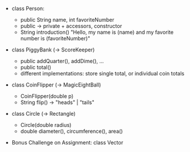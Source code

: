 
* class Person: 
    - public String name, int favoriteNumber
    - public -> private + accessors, constructor
    - String introduction() 
        "Hello, my name is (name) and my favorite number is (favoriteNumber)"

* class PiggyBank (-> ScoreKeeper)
    - public addQuarter(), addDime(), ...
    - public total()
    - different implementations: store single total, or individual coin totals

* class CoinFlipper (-> MagicEightBall)
    - CoinFlipper(double p)
    - String flip() -> "heads" | "tails"

* class Circle (-> Rectangle)
    - Circle(double radius)
    - double diameter(), circumference(), area()

* Bonus Challenge on Assignment: class Vector


